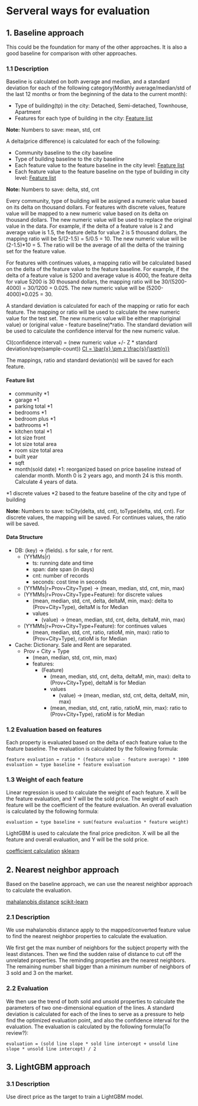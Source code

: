 # Serveral ways for evaluation

## 1. Baseline approach

This could be the foundation for many of the other approaches. It is also a good baseline for comparison with other approaches.

### 1.1 Description

Baseline is calculated on both average and median, and a standard deviation for each of the following category(Monthly average/median/std of the last 12 months or from the beginning of the data to the current month):

- Type of building(tp) in the city: Detached, Semi-detached, Townhouse, Apartment
- Features for each type of building in the city: [Feature list](#feature-list)

**Note:** Numbers to save: mean, std, cnt

A delta(price difference) is calculated for each of the following:

- Community baseline to the city baseline
- Type of building baseline to the city baseline
- Each feature value to the feature baseline in the city level: [Feature list](#feature-list)
- Each feature value to the feature baseline on the type of building in city level: [Feature list](#feature-list)

**Note:** Numbers to save: delta, std, cnt

Every community, type of building will be assigned a numeric value based on its delta on thousand dollars. For features with discrete values, feature value will be mapped to a new numeric value based on its delta on thousand dollars. The new numeric value will be used to replace the original value in the data.
For example, if the delta of a feature value is 2 and average value is 1.5, the feature delta for value 2 is 5 thousand dollars, the mapping ratio will be 5/(2-1.5) = 5/0.5 = 10. The new numeric value will be (2-1.5)\*10 = 5. The ratio will be the average of all the delta of the training set for the feature value.

For features with continues values, a mapping ratio will be calculated based on the delta of the feature value to the feature baseline.
For example, if the delta of a feature value is 5200 and average value is 4000, the feature delta for value 5200 is 30 thousand dollars, the mapping ratio will be 30/(5200-4000) = 30/1200 = 0.025. The new numeric value will be (5200-4000)\*0.025 = 30.

A standard deviation is calculated for each of the mapping or ratio for each feature. The mapping or ratio will be used to calculate the new numeric value for the test set. The new numeric value will be either map(original value) or (original value - feature baseline)\*ratio.
The standard deviation will be used to calculate the confidence interval for the new numeric value.

CI(confidence interval) = (new numeric value +/- Z \* standard deviation/sqre(sample-count))
[CI = \bar{x} \pm z \frac{s}{\sqrt{n}}](https://www.mathsisfun.com/data/confidence-interval.html)

The mappings, ratio and standard deviation(s) will be saved for each feature.

#### Feature list

- community \*1
- garage \*1
- parking total \*1
- bedrooms \*1
- bedroom plus \*1
- bathrooms \*1
- kitchen total \*1
- lot size front
- lot size total area
- room size total area
- built year
- sqft
- month(sold date) \*1: reorganized based on price baseline instead of calendar month. Month 0 is 2 years ago, and month 24 is this month. Calculate 4 years of data.

\*1 discrete values
\*2 based to the feature baseline of the city and type of building

**Note:** Numbers to save: toCity(delta, std, cnt), toType(delta, std, cnt).
For discrete values, the mapping will be saved. For continues values, the ratio will be saved.

#### Data Structure

- DB: (key) -> (fields). s for sale, r for rent.
  - (YYMMs|r)
    - ts: running date and time
    - span: date span (in days)
    - cnt: number of records
    - seconds: cost time in seconds
  - (YYMMs|r+Prov+City+Type) -> (mean, median, std, cnt, min, max)
  - (YYMMs|r+Prov+City+Type+Feature): for discrete values
    - (mean, median, std, cnt, delta, deltaM, min, max): delta to (Prov+City+Type), deltaM is for Median
    - values
      - (value) -> (mean, median, std, cnt, delta, deltaM, min, max)
  - (YYMMs|r+Prov+City+Type+Feature): for continues values
    - (mean, median, std, cnt, ratio, ratioM, min, max): ratio to (Prov+City+Type), ratioM is for Median
- Cache: Dictionary. Sale and Rent are separated.
  - Prov + City + Type
    - (mean, median, std, cnt, min, max)
    - features:
      - (Feature)
        - (mean, median, std, cnt, delta, deltaM, min, max): delta to (Prov+City+Type), deltaM is for Median
        - values
          - (value) -> (mean, median, std, cnt, delta, deltaM, min, max)
        - (mean, median, std, cnt, ratio, ratioM, min, max): ratio to (Prov+City+Type), ratioM is for Median

### 1.2 Evaluation based on features

Each property is evaluated based on the delta of each feature value to the feature baseline. The evaluation is calculated by the following formula:

    feature evaluation = ratio * (feature value - feature average) * 1000
    evaluation = type baseline + feature evaluation

### 1.3 Weight of each feature

Linear regression is used to calculate the weight of each feature. X will be the feature evaluation, and Y will be the sold price. The weight of each feature will be the coefficient of the feature evaluation. An overall evaluation is calculated by the following formula:

    evaluation = type baseline + sum(feature evaluation * feature weight)

LightGBM is used to calculate the final price prediciton. X will be all the feature and overall evaluation, and Y will be the sold price.

[coefficient calculation](https://stackoverflow.com/questions/38250707/calculate-coefficients-in-a-multivariate-linear-regression)
[sklearn](https://datatofish.com/multiple-linear-regression-python/)

## 2. Nearest neighbor approach

Based on the baseline approach, we can use the nearest neighbor approach to calculate the evaluation.

[mahalanobis distance](https://www.youtube.com/watch?v=spNpfmWZBmg)
[scikit-learn](https://scikit-learn.org/stable/auto_examples/covariance/plot_mahalanobis_distances.html)

### 2.1 Description

We use mahalanobis distance apply to the mapped/converted feature value to find the nearest neighbor properties to calculate the evaluation.

We first get the max number of neighbors for the subject property with the least distances. Then we find the sudden raise of distance to cut off the unrelated properties. The reminding properties are the nearest neighbors. The remaining number shall bigger than a minimum number of neighbors of 3 sold and 3 on the market.

### 2.2 Evaluation

We then use the trend of both sold and unsold properties to calculate the parameters of two one-dimensional equation of the lines. A standard deviation is calculated for each of the lines to serve as a pressure to help find the optimized evaluation point, and also the confidence interval for the evaluation.
The evaluation is calculated by the following formula(To review?):

    evaluation = (sold line slope * sold line intercept + unsold line slope * unsold line intercept) / 2

## 3. LightGBM approach

### 3.1 Description

Use direct price as the target to train a LightGBM model.

